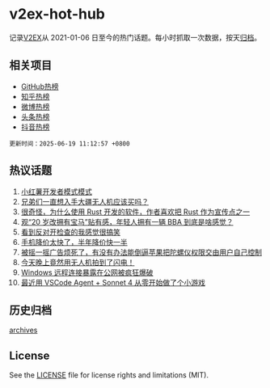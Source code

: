 # v2ex-hot-hub

 记录[V2EX](https://www.v2ex.com/)从 2021-01-06 日至今的热门话题。每小时抓取一次数据，按天[归档](archives)。
 
 ## 相关项目

- [GitHub热榜](https://github.com/lonnyzhang423/github-hot-hub)
- [知乎热榜](https://github.com/lonnyzhang423/zhihu-hot-hub)
- [微博热榜](https://github.com/lonnyzhang423/weibo-hot-hub)
- [头条热榜](https://github.com/lonnyzhang423/toutiao-hot-hub)
- [抖音热榜](https://github.com/lonnyzhang423/douyin-hot-hub)


 `更新时间：2025-06-19 11:12:57 +0800`

## 热议话题

1. [小红薯开发者模式模式](https://www.v2ex.com/t/1139410)
1. [兄弟们一直想入手大疆无人机应该买吗？](https://www.v2ex.com/t/1139574)
1. [很奇怪，为什么使用 Rust 开发的软件，作者喜欢把 Rust 作为宣传点之一](https://www.v2ex.com/t/1139502)
1. [观“20 岁改拥有宝马”贴有感，年轻人拥有一辆 BBA 到底是啥感觉？](https://www.v2ex.com/t/1139388)
1. [看到反对开检查的我感觉很搞笑](https://www.v2ex.com/t/1139391)
1. [手机降价太快了，半年降价快一半](https://www.v2ex.com/t/1139497)
1. [被摇一摇广告烦死了，有没有办法能倒逼苹果把陀螺仪权限交由用户自己控制](https://www.v2ex.com/t/1139380)
1. [今天晚上竟然用无人机拍到了闪电！](https://www.v2ex.com/t/1139546)
1. [Windows 远程连接暴露在公网被疯狂爆破](https://www.v2ex.com/t/1139552)
1. [最近用 VSCode Agent + Sonnet 4 从零开始做了个小游戏](https://www.v2ex.com/t/1139399)

## 历史归档

[archives](archives)

## License

See the [LICENSE](LICENSE) file for license rights and limitations (MIT).
